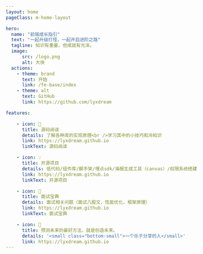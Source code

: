 ```yaml
---
layout: home
pageClass: m-home-layout

hero:
  name: "前端成长指引"
  text: "一起升级打怪，一起开启进阶之路"
  tagline: 知识有重量，但成就有光泽。
  image:
      src: /logo.png
      alt: 大侠
  actions:
    - theme: brand
      text: 开始
      link: /fe-base/index
    - theme: alt
      text: GitHub
      link: https://github.com/lyxdream

features:

    - icon: 📘
      title: 源码阅读
      details: 了解各种库的实现原理<br />学习其中的小技巧和冷知识
      link: https://lyxdream.github.io
      linkText: 源码阅读

    - icon: 💡
      title: 开源项目
      details: 低代码/组件库/脚手架/埋点sdk/海报生成工具（canvas）/权限系统搭建/监控系统/常用工具包
      link: https://lyxdream.github.io
      linkText: 开源项目

    - icon: 📓
      title: 面试宝典
      details: 面试相关问题（面试八股文，性能优化，框架原理）
      link: https://lyxdream.github.io
      linkText: 面试宝典

    - icon: 🍉
      title: 预测未来的最好方法，就是创造未来。
      details: '<small class="bottom-small">一个乐于分享的人</small>'
      link: https://lyxdream.github.io
---
```


